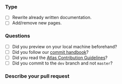 ### Type
- [ ] Rewrite already written documentation.
- [ ] Add/remove new pages.

### Questions
- [ ] Did you preview on your local machine beforehand?
- [ ] Did you follow our [commit handbook](https://github.com/Atlas-OS/docs/blob/master/.github/CONTRIBUTING.md#commit-message)?
- [ ] Did you read the [Atlas Contribution Guidelines](https://docs.atlasos.net/contributions/)?
- [ ] Did you commit to the `dev` branch and not `master`?

### Describe your pull request
